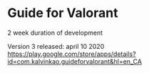 # Guide for Valorant

2 week duration of development

Version 3 released: april 10 2020
https://play.google.com/store/apps/details?id=com.kalvinkao.guideforvalorant&hl=en_CA

